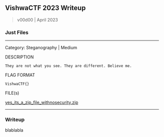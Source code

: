 ## VishwaCTF 2023 Writeup

> v00d00 | April 2023

### Just Files
----
Category: Steganography | Medium

DESCRIPTION
```
They are not what you see. They are different. Believe me.
```

FLAG FORMAT

``
VishwaCTF{}
``

FILE(s)

[yes_its_a_zip_file_withnosecurity.zip](yes_its_a_zip_file_withnosecurity.zip)

---
### Writeup

blablabla
